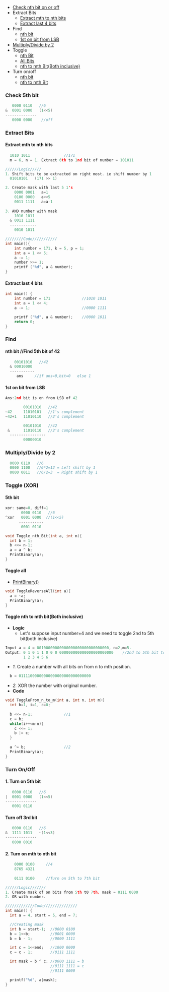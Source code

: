 - [Check nth bit on or off](#c)
- Extract Bits
  - [Extract mth to nth bits](#emn)
  - [Extract last 4 bits](#el)
- Find 
  - [nth bit](#f1)
  - [1st on bit from LSB](#f2)
- [Multiply/Divide by 2](#md)
- Toggle
  - [nth Bit](#tn)
  - [All Bits](#ta)
  - [nth to mth Bit(Both inclusive)](#tnm)
- Turn on/off
  - [nth bit](#tof)
  - [nth to mth Bit](#tmn)


<a name=c></a>
### Check 5th bit
```c
   0000 0110   //6
&  0001 0000   (1<<5) 
--------------
   0000 0000    //off
```

### Extract Bits
<a name=emn></a>
#### Extract mth to nth bits
```c
  1010 1011               //171
  m = 6, n = 1. Extract 6th to 1nd bit of number = 101011

//////Logic/////
1. Shift bits to be extracted on right most. ie shift number by 1
  01010101   (171 >> 1) 

2. Create mask with last 5 1's
    0000 0001   a=1
    0100 0000   a<<5
    0011 1111   a=a-1
    
3. AND number with mask
    1010 1011
  & 0011 1111
  ------------
    0010 1011

////////Code///////////
int main(){
    int number = 171, k = 5, p = 1;
    int a = 1 << 5;
    a -= 1;
    number >>= 1;
    printf ("%d", a & number);
}    
```
<a name=el></a>
#### Extract last 4 bits
```c
int main() {
    int number = 171              //1010 1011
    int a = 1 << 4;
    a -= 1;                       //0000 1111

    printf ("%d", a & number);    //0000 1011
    return 0;
}
```

### Find 
<a name=f1></a>
#### nth bit  //Find 5th bit of 42
```c
    00101010   //42
  & 00010000   
  -----------
     ans     //if ans=0,bit=0   else 1
```
<a name=f2></a>
#### 1st on bit from LSB
```c
Ans:2nd bit is on from LSB of 42

        00101010   //42
~42     11010101   //1's complement
~42+1   11010110   //2's complement

        00101010   //42
 &      11010110   //2's complement
  ----------------
        00000010
```

<a name=md></a>
### Multiply/Divide by 2
```c
  0000 0110   //6
  0000 1100   //6*2=12 = Left shift by 1
  0000 0011   //6/2=3  = Right shift by 1
```

### Toggle (XOR)
<a name=tn></a>
#### 5th bit
```c
xor: same=0, diff=1
       0000 0110   //6
^xor   0001 0000  //(1<<5)
      -----------
       0001 0110

void Toggle_nth_Bit(int a, int n){
  int b = 1;
  b <<= n-1;
  a = a ^ b;
  PrintBinary(a);
}
```
<a name=ta></a>
#### Toggle all
- [PrintBinary()](/Languages/Programming_Languages/C/Bitwise/Print_Binary_Representation.md)
```c
void ToggleReverseAll(int a){
  a = ~a;
  PrintBinary(a);
}
```
<a name=tnm></a>
#### Toggle nth to mth bit(Both inclusive)
- **Logic**
  - Let's suppose input number=4 and we need to toggle 2nd to 5th bit(both inclusive)
```c
Input a = 4 = 00100000000000000000000000000000, n=2,m=5.
Output: 0 1 0 1 1 0 0 0 000000000000000000000000    //2nd to 5th bit toggled
        1 2 3 4 5 6
```
  - *1.* Create a number with all bits on from n to mth position.
```c
  b = 01111000000000000000000000000000
```
  - *2.* XOR the number with original number.
- **Code**
```c
void ToggleFrom_n_to_m(int a, int n, int m){
  int b=1, i=1, c=0;
  
  b <<= n-1;              //1
  c = b;
  while(i++<m-n){
    c <<= 1;
    b |= c;
  }
   
  a ^= b;                 //2
  PrintBinary(a);
}
```

### Turn On/Off
<a name=tof></a>
#### 1. Turn on 5th bit
```c
   0000 0110   //6
|  0001 0000   (1<<5)
--------------
   0001 0110
```
#### Turn off 3rd bit
```c
   0000 0110   //6
&  1111 1011   ~(1<<3) 
--------------
   0000 0010
```
<a name=tmn></a>
#### 2. Turn on mth to nth bit
```c
    0000 0100     //4
    8765 4321
    
    0111 0100     //Turn on 5th to 7th bit

//////Logic///////
1. Create mask of on bits from 5th t0 7th. mask = 0111 0000
2. OR with number.

/////////////Code///////////////
int main() {
  int a = 4, start = 5, end = 7;

  //Creating mask
  int b = start-1;  //0000 0100
  b = 1<<b;         //0001 0000
  b = b - 1;        //0000 1111

  int c = 1<<end;   //1000 0000
  c = c - 1;        //0111 1111

  int mask = b ^ c; //0000 1111 = b
                    //0111 1111 = c
                    //0111 0000

  printf("%d", a|mask);
}
```

